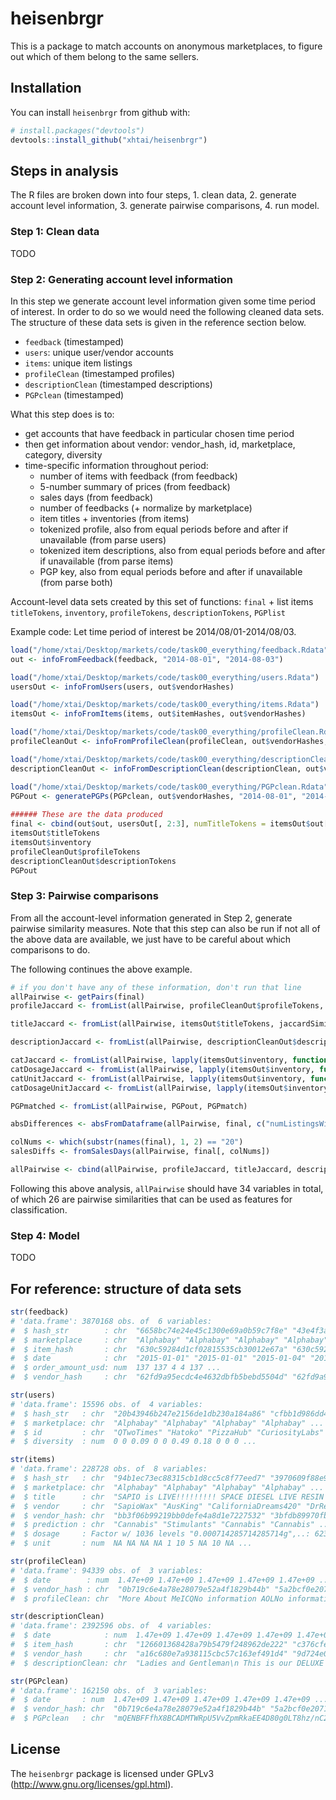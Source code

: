 
<!-- README.md is generated from README.Rmd. Please edit that file -->
heisenbrgr
==========

This is a package to match accounts on anonymous marketplaces, to figure out which of them belong to the same sellers.

Installation
------------

You can install `heisenbrgr` from github with:

``` r
# install.packages("devtools")
devtools::install_github("xhtai/heisenbrgr")
```

Steps in analysis
-----------------

The R files are broken down into four steps, 1. clean data, 2. generate account level information, 3. generate pairwise comparisons, 4. run model.

### Step 1: Clean data

TODO

### Step 2: Generating account level information

In this step we generate account level information given some time period of interest. In order to do so we would need the following cleaned data sets. The structure of these data sets is given in the reference section below.

-   `feedback` (timestamped)
-   `users`: unique user/vendor accounts
-   `items`: unique item listings
-   `profileClean` (timestamped profiles)
-   `descriptionClean` (timestamped descriptions)
-   `PGPclean` (timestamped)

What this step does is to:

-   get accounts that have feedback in particular chosen time period
-   then get information about vendor: vendor\_hash, id, marketplace, category, diversity
-   time-specific information throughout period:
    -   number of items with feedback (from feedback)
    -   5-number summary of prices (from feedback)
    -   sales days (from feedback)
    -   number of feedbacks (+ normalize by marketplace)
    -   item titles + inventories (from items)
    -   tokenized profile, also from equal periods before and after if unavailable (from parse users)
    -   tokenized item descriptions, also from equal periods before and after if unavailable (from parse items)
    -   PGP key, also from equal periods before and after if unavailable (from parse both)

Account-level data sets created by this set of functions: `final` + list items `titleTokens`, `inventory`, `profileTokens`, `descriptionTokens`, `PGPlist`

Example code: Let time period of interest be 2014/08/01-2014/08/03.

``` r
load("/home/xtai/Desktop/markets/code/task00_everything/feedback.Rdata")
out <- infoFromFeedback(feedback, "2014-08-01", "2014-08-03")

load("/home/xtai/Desktop/markets/code/task00_everything/users.Rdata")
usersOut <- infoFromUsers(users, out$vendorHashes)

load("/home/xtai/Desktop/markets/code/task00_everything/items.Rdata")
itemsOut <- infoFromItems(items, out$itemHashes, out$vendorHashes)

load("/home/xtai/Desktop/markets/code/task00_everything/profileClean.Rdata")
profileCleanOut <- infoFromProfileClean(profileClean, out$vendorHashes, "2014-08-01", "2014-08-03")

load("/home/xtai/Desktop/markets/code/task00_everything/descriptionClean.Rdata")
descriptionCleanOut <- infoFromDescriptionClean(descriptionClean, out$vendorHashes, out$itemHashes, "2014-08-01", "2014-08-03")

load("/home/xtai/Desktop/markets/code/task00_everything/PGPclean.Rdata")
PGPout <- generatePGPs(PGPclean, out$vendorHashes, "2014-08-01", "2014-08-03")
    
###### These are the data produced
final <- cbind(out$out, usersOut[, 2:3], numTitleTokens = itemsOut$out[, 2], numProfileTokens = profileCleanOut$out[, 2], numDescriptionTokens = descriptionCleanOut$out[, 2])
itemsOut$titleTokens
itemsOut$inventory
profileCleanOut$profileTokens
descriptionCleanOut$descriptionTokens
PGPout
```

### Step 3: Pairwise comparisons

From all the account-level information generated in Step 2, generate pairwise similarity measures. Note that this step can also be run if not all of the above data are available, we just have to be careful about which comparisons to do.

The following continues the above example.

``` r
# if you don't have any of these information, don't run that line
allPairwise <- getPairs(final)
profileJaccard <- fromList(allPairwise, profileCleanOut$profileTokens, jaccardSimilarity)

titleJaccard <- fromList(allPairwise, itemsOut$titleTokens, jaccardSimilarity)

descriptionJaccard <- fromList(allPairwise, descriptionCleanOut$descriptionTokens, jaccardSimilarity)

catJaccard <- fromList(allPairwise, lapply(itemsOut$inventory, function(x) x$category), jaccardSimilarity)
catDosageJaccard <- fromList(allPairwise, lapply(itemsOut$inventory, function(x) x$catDosage), jaccardSimilarity)
catUnitJaccard <- fromList(allPairwise, lapply(itemsOut$inventory, function(x) x$catUnit), jaccardSimilarity)
catDosageUnitJaccard <- fromList(allPairwise, lapply(itemsOut$inventory, function(x) x$catDosageUnit), jaccardSimilarity)

PGPmatched <- fromList(allPairwise, PGPout, PGPmatch)

absDifferences <- absFromDataframe(allPairwise, final, c("numListingsWithFeedback", "totalFeedback", "dailyFrac", "daysActive", "diversity", "meanPriceSold", "medianPriceSold", "minPriceSold", "maxPriceSold", "priceRange", "numDescriptionTokens", "numTitleTokens", "numProfileTokens"), c(rep(0, 10), rep(1, 3)))

colNums <- which(substr(names(final), 1, 2) == "20")
salesDiffs <- fromSalesDays(allPairwise, final[, colNums])

allPairwise <- cbind(allPairwise, profileJaccard, titleJaccard, descriptionJaccard, catJaccard, catDosageJaccard, catUnitJaccard, catDosageUnitJaccard, PGPmatched, absDifferences, salesDiffs)
```

Following this above analysis, `allPairwise` should have 34 variables in total, of which 26 are pairwise similarities that can be used as features for classification.

### Step 4: Model

TODO

For reference: structure of data sets
-------------------------------------

``` r
str(feedback)
# 'data.frame': 3870168 obs. of  6 variables:
#  $ hash_str        : chr  "6658bc74e24e45c1300e69a0b59c7f8e" "43e4f3a5e5855c76c1ebc86118beb82e" "5bea028a082b6b17c6bdc8fb9c5c0616" "f27315f3ef01ebed4f1e855ccda2a3ad" ...
#  $ marketplace     : chr  "Alphabay" "Alphabay" "Alphabay" "Alphabay" ...
#  $ item_hash       : chr  "630c59284d1cf02815535cb30012e67a" "630c59284d1cf02815535cb30012e67a" "31408eabdb34db0a87b791a27b075ae6" "31408eabdb34db0a87b791a27b075ae6" ...
#  $ date            : chr  "2015-01-01" "2015-01-01" "2015-01-04" "2015-01-04" ...
#  $ order_amount_usd: num  137 137 4 4 137 ...
#  $ vendor_hash     : chr  "62fd9a95ecdc4e4632dbfb5bebd5504d" "62fd9a95ecdc4e4632dbfb5bebd5504d" "68cc671e4df4db478d3ef3c8e8987991" "68cc671e4df4db478d3ef3c8e8987991" ...

str(users)
# 'data.frame': 15596 obs. of  4 variables:
#  $ hash_str   : chr  "20b43946b247e2156de1db230a184a86" "cfbb1d986dd4746d76cda762d0ef37e8" "9b19cc878a73213280eccb208b2f9462" "c63a24e74a97fb2fe6cfabf95898f6c8" ...
#  $ marketplace: chr  "Alphabay" "Alphabay" "Alphabay" "Alphabay" ...
#  $ id         : chr  "QTwoTimes" "Hatoko" "PizzaHub" "CuriosityLabs" ...
#  $ diversity  : num  0 0 0.09 0 0 0.49 0.18 0 0 0 ...

str(items)
# 'data.frame': 228728 obs. of  8 variables:
#  $ hash_str   : chr  "94b1ec73ec88315cb1d8cc5c8f77eed7" "3970609f88e98eb3cc1562a229b2249b" "74309618d4cd9b71485e48ff75084730" "e0953794b5d5338fe4fdcb533a913a3c" ...
#  $ marketplace: chr  "Alphabay" "Alphabay" "Alphabay" "Alphabay" ...
#  $ title      : chr  "SAPIO is LIVE!!!!!!!!! SPACE DIESEL LIVE RESIN NUG RUN!!!!!!!!!!! (2 gram) BEST OF THE BEST SAPIO CUP WINNER!!!!!!! AAA GRADE" "28g PEARL COCAINE STILL ON THE BRICK! THIS IS HIGH 90'S GUYS" "20g \"Lemon Kush\"" "1 gram medical grade shatter" ...
#  $ vendor     : chr  "SapioWax" "AusKing" "CaliforniaDreams420" "DrReefer" ...
#  $ vendor_hash: chr  "bb3f06b99219bb0defe4a8d1e7227532" "3bfdb89970fb5d9e14343f2712cc9599" "9e85840fc56b6d8a18daebab41c1665b" "e8c62da88c24afe61036a073eeeb1477" ...
#  $ prediction : chr  "Cannabis" "Stimulants" "Cannabis" "Cannabis" ...
#  $ dosage     : Factor w/ 1036 levels "0.000714285714285714g",..: 623 611 449 417 276 NA 1002 78 627 NA ...
#  $ unit       : num  NA NA NA NA 1 10 5 NA 10 NA ...

str(profileClean)
# 'data.frame': 94339 obs. of  3 variables:
#  $ date        : num  1.47e+09 1.47e+09 1.47e+09 1.47e+09 1.47e+09 ...
#  $ vendor_hash : chr  "0b719c6e4a78e28079e52a4f1829b44b" "5a2bcf0e2071e45806f7d5cf9b0354ca" "7074e82df06ae71a55f278d3863c0c28" "e73e88cae18b8a53c4c21a47c99eaf86" ...
#  $ profileClean: chr  "More About MeICQNo information AOLNo information JabberNo information WebsiteNo information Welcome buyer, frie"| __truncated__ "More About MeICQNo information AOLNo information JabberNo information WebsiteNo information ==================="| __truncated__ "More About MeICQNo information AOLNo information JabberNo information WebsiteNo information I am the GREEN GIAN"| __truncated__ "More About MeICQNo information AOLNo information JabberNo information Websitehttp://grams7enufi7jmdl.onion/info"| __truncated__ ...

str(descriptionClean)
# 'data.frame': 2392596 obs. of  4 variables:
#  $ date            : num  1.47e+09 1.47e+09 1.47e+09 1.47e+09 1.47e+09 ...
#  $ item_hash       : chr  "126601368428a79b5479f248962de222" "c376cfe8b09d4c3509841e40771f2b35" "73775e1e8d93eca8f6b8f2617aae940d" "6985fdc4a4d0058089afed28da45551e" ...
#  $ vendor_hash     : chr  "a16c680e7a938115cbc57c163ef491d4" "9d724e0c742ab87e0ddcb76ad64a4097" "c4d5658385fcd360e894bb0bcb8259b3" "094e745b0eb894d1107fa02389d6131f" ...
#  $ descriptionClean: chr  "Ladies and Gentleman\n This is our DELUXE cocaine for those seeking something very high grade. For the regular "| __truncated__ "The Magic Mushrooms are in perfect condition. These Magic Mushrooms are considered A++ quality shrooms. from th"| __truncated__ "+++CGC+++ SUMMER SALE! +++ ALL ITEMS %30 OFF! +++\nNow you can get the best customer service and medical cannab"| __truncated__ "28g (1OZ) of 100% Ozzie dry buds and potent (well as potent as POG gets) hydro weed with a pretty good price to"| __truncated__ ...

str(PGPclean)
# 'data.frame': 162150 obs. of  3 variables:
#  $ date       : num  1.47e+09 1.47e+09 1.47e+09 1.47e+09 1.47e+09 ...
#  $ vendor_hash: chr  "0b719c6e4a78e28079e52a4f1829b44b" "5a2bcf0e2071e45806f7d5cf9b0354ca" "3cd4898d3d24d1d1fecf3b9f3fa04853" "7074e82df06ae71a55f278d3863c0c28" ...
#  $ PGPclean   : chr  "mQENBFFfhX8BCADMTWRpU5VvZpmRkaEE4D80g0LT8hz/nC25SyXWoD4HEjKaxsYt0Pu5J4hoZ8rp3Ud5W4b99Qgu+vQFXl+hbHVeRiOVl+wNArB"| __truncated__ "mQINBFLVvCkBEADeE/L7uBq3Xutp2EJqssjqts08Ziid/a7Sada4u+OAxjL4zYSjdSsPj21Ebao60qaejuebmFhUi39b0FvPA8j85bSuaG6OyQ+"| __truncated__ "mQENBFbmvJoBCADbBRB3B8L5mQKPO9bHSPSoT93IC+1Xwqqs0acOWm7nopgXHGneJX1LFquEOBKgcqmY3dT2rU6ocT+irkuHuqdqXKzmbjU2EJU"| __truncated__ "mQENBFZS22oBCACjujiJk0z4aiRMzmlwONUiz7USQ5KifiMRHYEbMkehuCZKUTIGHsjbrT7rNsPF/1ttFuB4oBAmJUxs0jn0EIdm0OZ/xwIGwUK"| __truncated__ ...
```

License
-------

The `heisenbrgr` package is licensed under GPLv3 (<http://www.gnu.org/licenses/gpl.html>).
